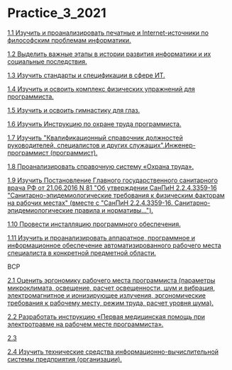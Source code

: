# Practice_3_2021

[1.1 Изучить и проанализировать печатные и Internet-источники по философским проблемам информатики.](https://github.com/polinalazebnikova/Practice_3_2021/tree/main/1.1)

[1.2 Выделить важные этапы в истории развития информатики и их социальные последствия.](https://github.com/polinalazebnikova/Practice_3_2021/tree/main/1.2)

[1.3 Изучить стандарты и спецификации в сфере ИТ.](https://github.com/polinalazebnikova/Practice_3_2021/tree/main/1.3)

[1.4 Изучить и освоить комплекс физических упражнений для программиста.](https://github.com/polinalazebnikova/Practice_3_2021/tree/main/1.4)

[1.5 Изучить и освоить гимнастику для глаз.](https://github.com/polinalazebnikova/Practice_3_2021/tree/main/1.5)

[1.6 Изучить Инструкцию по охране труда программиста.](https://github.com/polinalazebnikova/Practice_3_2021/tree/main/1.6)

[1.7 Изучить "Квалификационный справочник должностей руководителей, специалистов и других служащих".Инженер-программист (программист).](https://github.com/polinalazebnikova/Practice_3_2021/tree/main/1.7)

[1.8 Проанализировать справочную систему «Охрана труда».](https://github.com/polinalazebnikova/Practice_3_2021/tree/main/1.8)

[1.9 Изучить Постановление Главного государственного санитарного врача РФ от 21.06.2016 N 81 "Об утверждении СанПиН 2.2.4.3359-16 "Санитарно-эпидемиологические требования к физическим факторам на рабочих местах" (вместе с "СанПиН 2.2.4.3359-16. Санитарно-эпидемиологические правила и нормативы...").](https://github.com/polinalazebnikova/Practice_3_2021/tree/main/1.9)

[1.10 Провести инсталляцию программного обеспечения.](https://github.com/polinalazebnikova/Practice_3_2021/tree/main/1.10)

[1.11 Изучить и проанализировать аппаратное, программное и информационное обеспечение автоматизированного рабочего места специалиста в конкретной предметной области.](https://github.com/polinalazebnikova/Practice_3_2021/tree/main/1.11)

ВСР

[2.1  Оценить эргономику рабочего места программиста (параметры микроклимата, освещение, расчет освещенности, шум и вибрация, электромагнитное и ионизирующее излучения, эргономические требования к рабочему месту, режим труда, расчет уровня шума).](https://github.com/polinalazebnikova/Practice_3_2021/tree/main/2.1)

[2.2 Разработать инструкцию «Первая медицинская помощь при электротравме на рабочем месте программиста».](https://github.com/polinalazebnikova/Practice_3_2021/tree/main/2.2)

[2.3 ](https://github.com/polinalazebnikova/Practice_3_2021/tree/main/2.3)

[2.4 Изучить технические средства информационно-вычислительной системы предприятия (организации).](https://github.com/polinalazebnikova/Practice_3_2021/tree/main/2.4)

